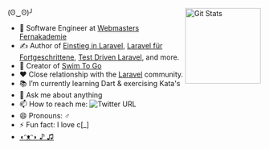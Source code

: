 
<a href="https://github.com/cosnavel"><img alt="Git Stats" src="https://github-readme-stats.vercel.app/api?username=cosnavel&show_icons=true" align="right" height="150" /></a>

(ʘ‿ʘ)╯

- 🔭 Software Engineer at [Webmasters Fernakademie](https://www.webmasters-fernakademie.de/)
- ✍️ Author of [Einstieg in Laravel](https://www.webmasters-fernakademie.de/fernlehrgaenge/zertifizierter-php-entwickler.html), [Laravel für Fortgeschrittene](https://www.webmasters-fernakademie.de/fernlehrgaenge/zertifizierter-php-entwickler.html), [Test Driven Laravel](https://www.webmasters-fernakademie.de/fernlehrgaenge/zertifizierter-php-entwickler.html), and more.
- 🚀 Creator of [Swim To Go](https://swimtogoapp.de/)
- ❤️  Close relationship with the [Laravel](https://laravel.com) community.
- 📚 I’m currently learning Dart & exercising Kata's
- 💬 Ask me about anything
- 📫 How to reach me: <img alt="Twitter URL" src="https://img.shields.io/twitter/url?url=https%3A%2F%2Ftwitter.com%2Fniclaskahlmeier">
- 😄 Pronouns: ♂
- ⚡ Fun fact: I love c[_]
- [◖ᵔᴥᵔ◗ ♪ ♫ ](https://soundcloud.com/freemusicforvlogs/sets/travel-vlog-music)
<!--
<img width="20%" align="right" src="https://www.dropbox.com/s/4n76o1mk5mc4qov/frontend-designer.png?raw=1"/>

<!--[![Cosnavels's github stats](https://github-readme-stats.vercel.app/api?username=cosnavel)](https://github.com/anuraghazra/github-readme-stats)-->
<!--[![Top Langs](https://github-readme-stats.vercel.app/api/top-langs/?username=cosnavel&layout=compact)](https://github.com/anuraghazra/github-readme-stats)-->


